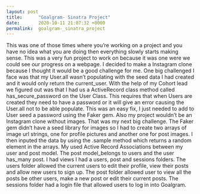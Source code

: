 ```yaml
---
layout: post
title:      "Goalgram- Sinatra Project"
date:       2020-10-11 21:07:32 +0000
permalink:  goalgram-_sinatra_project
---
```



This was one of those times where you’re working on a project and you have no idea what you are doing then everything slowly starts making sense. This was a very fun project to work on because it was one were we could see our progress on a webpage. I decided to make a Instagram clone because I thought it would be a good challenge for me. One big challenged I face was that my User.all wasn’t populating with the seed data I had created and it would only return the current_user. With the help of my Cohort lead we figured out was that I had us a ActiveRecord class method called  has_secure_password on the User Class. This requires that when Users are created they need to have a password or it will give an error causing the User.all not to be able populate. This was an easy fix, I just needed to add to User seed a password using the Faker gem. Also my project wouldn’t be an Instagram clone without images. That was my next big challenge. The Faker gem didn’t have a seed library for images so I had to create two arrays of image url strings, one for profile pictures and another one for post images. I then inputed the data by using the .sample method which returns a random element in the arrays. My used Active Record Associations between my user and post model. The post model_belongs to users and the user has_many post. I had views I had a users, post and sessions folders. The users folder allowed the current users to edit their profile, view their posts and allow new users to sign up. The post folder allowed user to view all the posts be other users, make a new post or edit their current posts. The sessions folder had a login file that allowed users to log in into Goalgram. 
